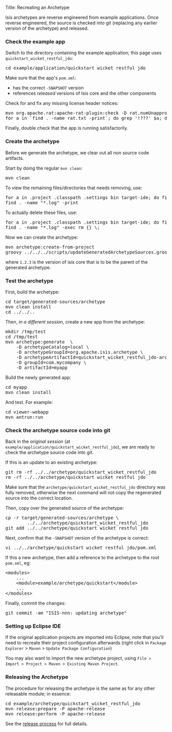 Title: Recreating an Archetype

Isis archetypes are reverse engineered from example applications.  Once reverse engineered, the source is checked into git (replacing any earlier version of the archetype) and released.

### Check the example app

Switch to the directory containing the example application; this page uses `quickstart_wicket_restful_jdo`:

<pre>
cd example/application/quickstart_wicket_restful_jdo
</pre>

Make sure that the app's `pom.xml`:

- has the correct `-SNAPSHOT` version
- references *released* versions of Isis core and the other components

Check for and fix any missing license header notices:
<pre>
mvn org.apache.rat:apache-rat-plugin:check -D rat.numUnapprovedLicenses=50 -o
for a in `find . -name rat.txt -print`; do grep '!???' $a; done
</pre>

Finally, double check that the app is running satisfactorily.  

### Create the archetype

Before we generate the archetype, we clear out all non source code artifacts.

Start by doing the regular `mvn clean`:
<pre>
mvn clean
</pre>

To view the remaining files/directories that needs removing, use:
<pre>
for a in .project .classpath .settings bin target-ide; do find . -name $a -print; done
find . -name "*.log" -print
</pre>

To actually delete these files, use:
<pre>
for a in .project .classpath .settings bin target-ide; do find . -name $a -exec rm -r {} \;; done
find . -name "*.log" -exec rm {} \;
</pre>

Now we can create the archetype:

<pre>
mvn archetype:create-from-project
groovy ../../../scripts/updateGeneratedArchetypeSources.groovy -v 1.2.3
</pre>

where `1.2.3` is the version of isis core that is to be the parent of the generated archetype.

### Test the archetype

First, build the archetype:

<pre>
cd target/generated-sources/archetype
mvn clean install
cd ../../..
</pre>

Then, *in a different session*, create a new app from the archetype:
<pre>
mkdir /tmp/test
cd /tmp/test
mvn archetype:generate  \
    -D archetypeCatalog=local \
    -D archetypeGroupId=org.apache.isis.archetype \
    -D archetypeArtifactId=quickstart_wicket_restful_jdo-archetype \
    -D groupId=com.mycompany \
    -D artifactId=myapp
</pre>

Build the newly generated app:
<pre>
cd myapp
mvn clean install
</pre>

And test.  For example:
<pre>
cd viewer-webapp
mvn antrun:run
</pre>

### Check the archetype source code into git

Back in the *original session* (at `example/application/quickstart_wicket_restful_jdo`), we are ready to check the archetype source code into git.

If this is an update to an existing archetype:

<pre>
git rm -rf ../../archetype/quickstart_wicket_restful_jdo
rm -rf ../../archetype/quickstart_wicket_restful_jdo
</pre>

Make sure that the `archetype/quickstart_wicket_restful_jdo` directory was fully removed, otherwise the next command will not copy the regenerated source into the correct location.

Then, copy over the generated source of the archetype:

<pre>
cp -r target/generated-sources/archetype \
        ../../archetype/quickstart_wicket_restful_jdo
git add ../../archetype/quickstart_wicket_restful_jdo
</pre>

Next, confirm that the `-SNAPSHOT` version of the archetype is correct:

<pre>
vi ../../archetype/quickstart_wicket_restful_jdo/pom.xml
</pre>

If this a new archetype, then add a reference to the archetype to the root `pom.xml`, eg:

<pre>
&lt;modules&gt;
    ...
    &lt;module&gt;example/archetype/quickstart&lt;/module&gt;
    ...
&lt;/modules&gt;
</pre>

Finally, commit the changes:
<pre>
git commit -am "ISIS-nnn: updating archetype"
</pre>

### Setting up Eclipse IDE

If the original application projects are imported into Eclipse, note that you'll need to recreate their project configuration afterwards (right click in `Package Explorer` > `Maven` > `Update Package Configuration`)

You may also want to import the new archetype project, using `File > Import > Project > Maven > Existing Maven Project`.


### Releasing the Archetype

The procedure for releasing the archetype is the same as for any other releasable module; in essence:

<pre>
cd example/archetype/quickstart_wicket_restful_jdo
mvn release:prepare -P apache-release
mvn release:perform -P apache-release
</pre>

See the [release process](release-process.html) for full details.

